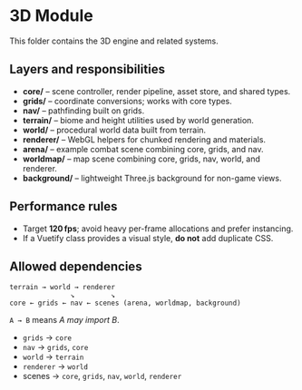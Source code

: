 # 3D Module

This folder contains the 3D engine and related systems.

## Layers and responsibilities

- **core/** – scene controller, render pipeline, asset store, and shared types.
- **grids/** – coordinate conversions; works with core types.
- **nav/** – pathfinding built on grids.
- **terrain/** – biome and height utilities used by world generation.
- **world/** – procedural world data built from terrain.
- **renderer/** – WebGL helpers for chunked rendering and materials.
- **arena/** – example combat scene combining core, grids, and nav.
- **worldmap/** – map scene combining core, grids, nav, world, and renderer.
- **background/** – lightweight Three.js background for non-game views.

## Performance rules

- Target **120 fps**; avoid heavy per-frame allocations and prefer instancing.
- If a Vuetify class provides a visual style, **do not** add duplicate CSS.

## Allowed dependencies

```
terrain → world → renderer
               ↘         ↘
core ← grids ← nav ← scenes (arena, worldmap, background)
```

`A → B` means *A may import B*.

- `grids` → `core`
- `nav` → `grids`, `core`
- `world` → `terrain`
- `renderer` → `world`
- scenes → `core`, `grids`, `nav`, `world`, `renderer`
